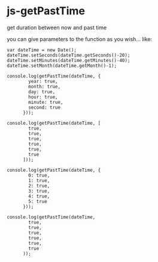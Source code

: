 js-getPastTime
==============

get duration between now and past time

you can give parameters to the function as you wish...
like:

	var dateTime = new Date();
	dateTime.setSeconds(dateTime.getSeconds()-20);
	dateTime.setMinutes(dateTime.getMinutes()-40);
	dateTime.setMonth(dateTime.getMonth()-1);

	console.log(getPastTime(dateTime, {
		    year: true,
		    month: true,
		    day: true,
		    hour: true,
		    minute: true,
		    second: true
		  }));
		  
	console.log(getPastTime(dateTime, [
		    true,
		    true,
		    true,
		    true,
		    true,
		    true
		  ]));
		  
	console.log(getPastTime(dateTime, {
		    0: true,
		    1: true,
		    2: true,
		    3: true,
		    4: true,
		    5: true
		  }));
		  
	console.log(getPastTime(dateTime, 
		    true,
		    true,
		    true,
		    true,
		    true,
		    true
		  ));
